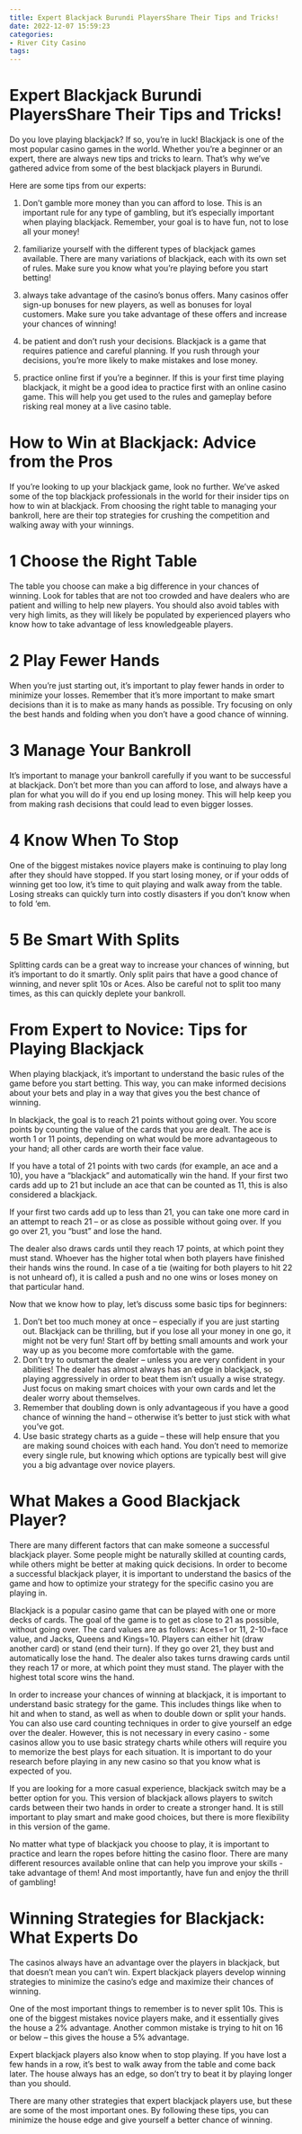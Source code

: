 ```yaml
---
title: Expert Blackjack Burundi PlayersShare Their Tips and Tricks!
date: 2022-12-07 15:59:23
categories:
- River City Casino
tags:
---
```



#  Expert Blackjack Burundi PlayersShare Their Tips and Tricks!

Do you love playing blackjack? If so, you’re in luck! Blackjack is one of the most popular casino games in the world. Whether you’re a beginner or an expert, there are always new tips and tricks to learn. That’s why we’ve gathered advice from some of the best blackjack players in Burundi.

Here are some tips from our experts:

1. Don’t gamble more money than you can afford to lose. This is an important rule for any type of gambling, but it’s especially important when playing blackjack. Remember, your goal is to have fun, not to lose all your money!

2. familiarize yourself with the different types of blackjack games available. There are many variations of blackjack, each with its own set of rules. Make sure you know what you’re playing before you start betting!

3. always take advantage of the casino’s bonus offers. Many casinos offer sign-up bonuses for new players, as well as bonuses for loyal customers. Make sure you take advantage of these offers and increase your chances of winning!

4. be patient and don’t rush your decisions. Blackjack is a game that requires patience and careful planning. If you rush through your decisions, you’re more likely to make mistakes and lose money.

5. practice online first if you’re a beginner. If this is your first time playing blackjack, it might be a good idea to practice first with an online casino game. This will help you get used to the rules and gameplay before risking real money at a live casino table.

#  How to Win at Blackjack: Advice from the Pros 

If you’re looking to up your blackjack game, look no further. We’ve asked some of the top blackjack professionals in the world for their insider tips on how to win at blackjack. From choosing the right table to managing your bankroll, here are their top strategies for crushing the competition and walking away with your winnings.

# 1 Choose the Right Table
The table you choose can make a big difference in your chances of winning. Look for tables that are not too crowded and have dealers who are patient and willing to help new players. You should also avoid tables with very high limits, as they will likely be populated by experienced players who know how to take advantage of less knowledgeable players.

# 2 Play Fewer Hands 
When you’re just starting out, it’s important to play fewer hands in order to minimize your losses. Remember that it’s more important to make smart decisions than it is to make as many hands as possible. Try focusing on only the best hands and folding when you don’t have a good chance of winning.

# 3 Manage Your Bankroll 
It’s important to manage your bankroll carefully if you want to be successful at blackjack. Don’t bet more than you can afford to lose, and always have a plan for what you will do if you end up losing money. This will help keep you from making rash decisions that could lead to even bigger losses.

# 4 Know When To Stop 
One of the biggest mistakes novice players make is continuing to play long after they should have stopped. If you start losing money, or if your odds of winning get too low, it’s time to quit playing and walk away from the table. Losing streaks can quickly turn into costly disasters if you don’t know when to fold ‘em.

# 5 Be Smart With Splits 
Splitting cards can be a great way to increase your chances of winning, but it’s important to do it smartly. Only split pairs that have a good chance of winning, and never split 10s or Aces. Also be careful not to split too many times, as this can quickly deplete your bankroll.

#  From Expert to Novice: Tips for Playing Blackjack 

When playing blackjack, it’s important to understand the basic rules of the game before you start betting. This way, you can make informed decisions about your bets and play in a way that gives you the best chance of winning.

In blackjack, the goal is to reach 21 points without going over. You score points by counting the value of the cards that you are dealt. The ace is worth 1 or 11 points, depending on what would be more advantageous to your hand; all other cards are worth their face value.

If you have a total of 21 points with two cards (for example, an ace and a 10), you have a “blackjack” and automatically win the hand. If your first two cards add up to 21 but include an ace that can be counted as 11, this is also considered a blackjack.

If your first two cards add up to less than 21, you can take one more card in an attempt to reach 21 – or as close as possible without going over. If you go over 21, you “bust” and lose the hand.

The dealer also draws cards until they reach 17 points, at which point they must stand. Whoever has the higher total when both players have finished their hands wins the round. In case of a tie (waiting for both players to hit 22 is not unheard of), it is called a push and no one wins or loses money on that particular hand.

Now that we know how to play, let’s discuss some basic tips for beginners: 

1) Don’t bet too much money at once – especially if you are just starting out. Blackjack can be thrilling, but if you lose all your money in one go, it might not be very fun! Start off by betting small amounts and work your way up as you become more comfortable with the game. 
2) Don’t try to outsmart the dealer – unless you are very confident in your abilities! The dealer has almost always has an edge in blackjack, so playing aggressively in order to beat them isn’t usually a wise strategy. Just focus on making smart choices with your own cards and let the dealer worry about themselves. 
3) Remember that doubling down is only advantageous if you have a good chance of winning the hand – otherwise it’s better to just stick with what you’ve got. 
4) Use basic strategy charts as a guide – these will help ensure that you are making sound choices with each hand. You don’t need to memorize every single rule, but knowing which options are typically best will give you a big advantage over novice players.

#  What Makes a Good Blackjack Player? 

There are many different factors that can make someone a successful blackjack player. Some people might be naturally skilled at counting cards, while others might be better at making quick decisions. In order to become a successful blackjack player, it is important to understand the basics of the game and how to optimize your strategy for the specific casino you are playing in.

Blackjack is a popular casino game that can be played with one or more decks of cards. The goal of the game is to get as close to 21 as possible, without going over. The card values are as follows: Aces=1 or 11, 2-10=face value, and Jacks, Queens and Kings=10. Players can either hit (draw another card) or stand (end their turn). If they go over 21, they bust and automatically lose the hand. The dealer also takes turns drawing cards until they reach 17 or more, at which point they must stand. The player with the highest total score wins the hand.

In order to increase your chances of winning at blackjack, it is important to understand basic strategy for the game. This includes things like when to hit and when to stand, as well as when to double down or split your hands. You can also use card counting techniques in order to give yourself an edge over the dealer. However, this is not necessary in every casino - some casinos allow you to use basic strategy charts while others will require you to memorize the best plays for each situation. It is important to do your research before playing in any new casino so that you know what is expected of you.

If you are looking for a more casual experience, blackjack switch may be a better option for you. This version of blackjack allows players to switch cards between their two hands in order to create a stronger hand. It is still important to play smart and make good choices, but there is more flexibility in this version of the game.

No matter what type of blackjack you choose to play, it is important to practice and learn the ropes before hitting the casino floor. There are many different resources available online that can help you improve your skills - take advantage of them! And most importantly, have fun and enjoy the thrill of gambling!

#  Winning Strategies for Blackjack: What Experts Do

The casinos always have an advantage over the players in blackjack, but that doesn’t mean you can’t win. Expert blackjack players develop winning strategies to minimize the casino’s edge and maximize their chances of winning.

One of the most important things to remember is to never split 10s. This is one of the biggest mistakes novice players make, and it essentially gives the house a 2% advantage. Another common mistake is trying to hit on 16 or below – this gives the house a 5% advantage.

Expert blackjack players also know when to stop playing. If you have lost a few hands in a row, it’s best to walk away from the table and come back later. The house always has an edge, so don’t try to beat it by playing longer than you should.

There are many other strategies that expert blackjack players use, but these are some of the most important ones. By following these tips, you can minimize the house edge and give yourself a better chance of winning.